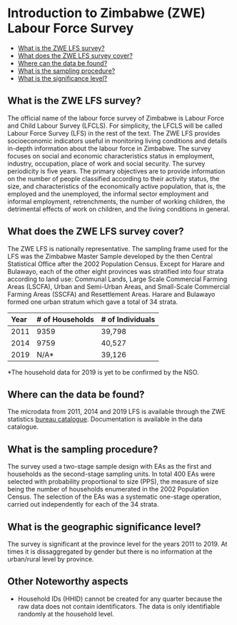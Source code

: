 # Introduction to Zimbabwe (ZWE) Labour Force Survey

- [What is the ZWE LFS survey?](#what-is-the-zwe-lfs-survey)
- [What does the ZWE LFS survey cover?](#what-does-the-zwe-lfs-survey-cover)
- [Where can the data be found?](#where-can-the-data-be-found)
- [What is the sampling procedure?](#what-is-the-sampling-procedure)
- [What is the significance level?](#what-is-the-geographic-significance-level)

## What is the ZWE LFS survey?

The official name of the labour force survey of Zimbabwe is Labour Force and Child Labour Survey (LFCLS). For simplicity, the LFCLS will be called Labour Force Survey (LFS) in the rest of the text. The ZWE LFS provides socioeconomic indicators useful in monitoring living conditions and details in-depth information about the labour force in Zimbabwe. The survey focuses on social and economic characteristics status in employment, industry, occupation, place of work and social security. The survey periodicity is five years. The primary objectives are to provide information on the number of people classified according to their activity status, the size, and characteristics of the economically active population, that is, the employed and the unemployed, the informal sector employment and informal employment, retrenchments, the number of working children, the detrimental effects of work on children, and the living conditions in general. 

## What does the ZWE LFS survey cover?

The ZWE LFS is nationally representative. The sampling frame used for the LFS was the Zimbabwe Master Sample developed by the then Central Statistical Office after the 2002 Population Census. Except for Harare and Bulawayo, each of the other eight provinces was stratified into four strata according to land use: Communal Lands, Large Scale Commercial Farming Areas (LSCFA), Urban and Semi-Urban Areas, and Small-Scale Commercial Farming Areas (SSCFA) and Resettlement Areas.  Harare and Bulawayo formed one urban stratum which gave a total of 34 strata.

| Year	| # of Households	| # of Individuals|
| :-------	| :--------		| :--------	|
| 2011	| 9359	| 39,798 |
| 2014	| 9759	| 40,527 |
| 2019	| N/A*	| 39,126 |

*The household data for 2019 is yet to be confirmed by the NSO.

## Where can the data be found?

The microdata from 2011, 2014 and 2019 LFS is available through the ZWE statistics [bureau catalogue](https://nada.zimstat.co.zw/index.php/catalog). Documentation is available in the data catalogue. 

## What is the sampling procedure?
The survey used a two-stage sample design with EAs as the first and households as the second-stage sampling units. In total 400 EAs were selected with probability proportional to size (PPS), the measure of size being the number of households enumerated in the 2002 Population Census. The selection of the EAs was a systematic one-stage operation, carried out independently for each of the 34 strata.

## What is the geographic significance level?
The survey is significant at the province level for the years 2011 to 2019. At times it is dissaggregated by gender but there is no information at the urban/rural level by province.

## Other Noteworthy aspects

- Household IDs (HHID) cannot be created for any quarter because the raw data does not contain identificators. The data is only identifiable randomly at the household level.
